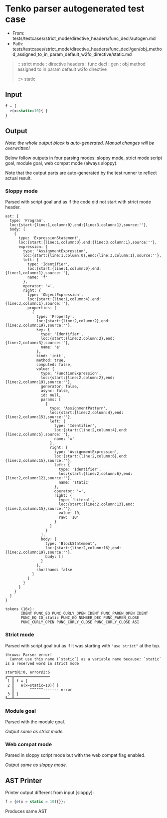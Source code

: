 # Tenko parser autogenerated test case

- From: tests/testcases/strict_mode/directive_headers/func_decl/autogen.md
- Path: tests/testcases/strict_mode/directive_headers/func_decl/gen/obj_method_assigned_to_in_param_default_w2fo_directive/static.md

> :: strict mode : directive headers : func decl : gen : obj method assigned to in param default w2fo directive
>
> ::> static

## Input


`````js
f = {
  e(x=static=10){ }
}
`````

## Output

_Note: the whole output block is auto-generated. Manual changes will be overwritten!_

Below follow outputs in four parsing modes: sloppy mode, strict mode script goal, module goal, web compat mode (always sloppy).

Note that the output parts are auto-generated by the test runner to reflect actual result.

### Sloppy mode

Parsed with script goal and as if the code did not start with strict mode header.

`````
ast: {
  type: 'Program',
  loc:{start:{line:1,column:0},end:{line:3,column:1},source:''},
  body: [
    {
      type: 'ExpressionStatement',
      loc:{start:{line:1,column:0},end:{line:3,column:1},source:''},
      expression: {
        type: 'AssignmentExpression',
        loc:{start:{line:1,column:0},end:{line:3,column:1},source:''},
        left: {
          type: 'Identifier',
          loc:{start:{line:1,column:0},end:{line:1,column:1},source:''},
          name: 'f'
        },
        operator: '=',
        right: {
          type: 'ObjectExpression',
          loc:{start:{line:1,column:4},end:{line:3,column:1},source:''},
          properties: [
            {
              type: 'Property',
              loc:{start:{line:2,column:2},end:{line:2,column:19},source:''},
              key: {
                type: 'Identifier',
                loc:{start:{line:2,column:2},end:{line:2,column:3},source:''},
                name: 'e'
              },
              kind: 'init',
              method: true,
              computed: false,
              value: {
                type: 'FunctionExpression',
                loc:{start:{line:2,column:2},end:{line:2,column:19},source:''},
                generator: false,
                async: false,
                id: null,
                params: [
                  {
                    type: 'AssignmentPattern',
                    loc:{start:{line:2,column:4},end:{line:2,column:15},source:''},
                    left: {
                      type: 'Identifier',
                      loc:{start:{line:2,column:4},end:{line:2,column:5},source:''},
                      name: 'x'
                    },
                    right: {
                      type: 'AssignmentExpression',
                      loc:{start:{line:2,column:6},end:{line:2,column:15},source:''},
                      left: {
                        type: 'Identifier',
                        loc:{start:{line:2,column:6},end:{line:2,column:12},source:''},
                        name: 'static'
                      },
                      operator: '=',
                      right: {
                        type: 'Literal',
                        loc:{start:{line:2,column:13},end:{line:2,column:15},source:''},
                        value: 10,
                        raw: '10'
                      }
                    }
                  }
                ],
                body: {
                  type: 'BlockStatement',
                  loc:{start:{line:2,column:16},end:{line:2,column:19},source:''},
                  body: []
                }
              },
              shorthand: false
            }
          ]
        }
      }
    }
  ]
}

tokens (16x):
       IDENT PUNC_EQ PUNC_CURLY_OPEN IDENT PUNC_PAREN_OPEN IDENT
       PUNC_EQ ID_static PUNC_EQ NUMBER_DEC PUNC_PAREN_CLOSE
       PUNC_CURLY_OPEN PUNC_CURLY_CLOSE PUNC_CURLY_CLOSE ASI
`````

### Strict mode

Parsed with script goal but as if it was starting with `"use strict"` at the top.

`````
throws: Parser error!
  Cannot use this name (`static`) as a variable name because: `static` is a reserved word in strict mode

start@1:0, error@2:6
╔══╦════════════════
 1 ║ f = {
 2 ║   e(x=static=10){ }
   ║       ^^^^^^------- error
 3 ║ }
╚══╩════════════════

`````


### Module goal

Parsed with the module goal.

_Output same as strict mode._

### Web compat mode

Parsed in sloppy script mode but with the web compat flag enabled.

_Output same as sloppy mode._

## AST Printer

Printer output different from input [sloppy]:

````js
f = {e(x = static = 10){}};
````

Produces same AST
